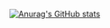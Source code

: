 [![Anurag's GitHub stats](https://github-readme-stats.vercel.app/api?username=FujiwaraChoki)](https://github.com/anuraghazra/github-readme-stats)

